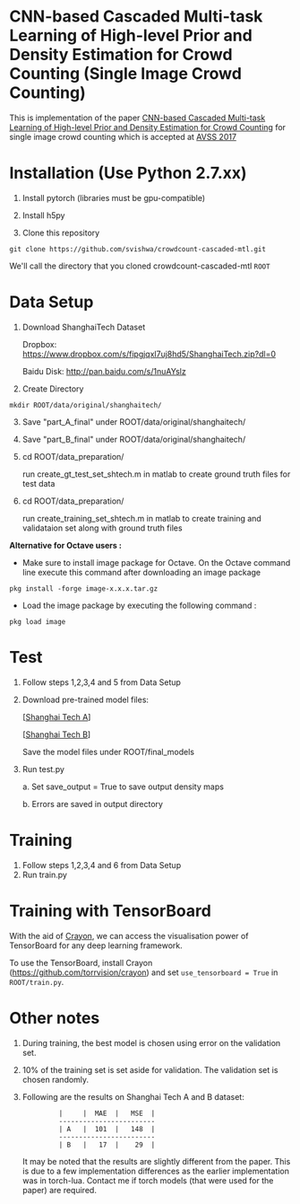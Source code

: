# CNN-based Cascaded Multi-task Learning of High-level Prior and Density Estimation for Crowd Counting  (Single Image Crowd Counting)

This is implementation of the paper [CNN-based Cascaded Multi-task Learning of High-level Prior and Density Estimation for Crowd Counting](https://arxiv.org/pdf/1707.09605.pdf) for single image crowd counting which is accepted at [AVSS 2017](http://www.avss2017.org/)

# Installation (Use Python 2.7.xx)
1. Install pytorch (libraries must be gpu-compatible)

2. Install h5py
   
3. Clone this repository
  ```Shell
  git clone https://github.com/svishwa/crowdcount-cascaded-mtl.git
  ```
  We'll call the directory that you cloned crowdcount-cascaded-mtl `ROOT`


# Data Setup
1. Download ShanghaiTech Dataset

   Dropbox: https://www.dropbox.com/s/fipgjqxl7uj8hd5/ShanghaiTech.zip?dl=0 
   
   Baidu Disk: http://pan.baidu.com/s/1nuAYslz
   
2. Create Directory 
  ```Shell
  mkdir ROOT/data/original/shanghaitech/  
  ```
3. Save "part_A_final" under ROOT/data/original/shanghaitech/
4. Save "part_B_final" under ROOT/data/original/shanghaitech/
5. cd ROOT/data_preparation/

   run create_gt_test_set_shtech.m in matlab to create ground truth files for test data
6. cd ROOT/data_preparation/

   run create_training_set_shtech.m in matlab to create training and validataion set along with ground truth files
   
**Alternative for Octave users :**
- Make sure to install image package for Octave. On the Octave command line execute this command after downloading an image package
```
pkg install -forge image-x.x.x.tar.gz
```
- Load the image package by executing the following command :
```
pkg load image
```

# Test
1. Follow steps 1,2,3,4 and 5 from Data Setup
2. Download pre-trained model files:

   [[Shanghai Tech A](https://www.dropbox.com/s/irho4laltre9ir5/cmtl_shtechA_204.h5?dl=0)]
   
   [[Shanghai Tech B](https://www.dropbox.com/s/lkt5ipshibs027w/cmtl_shtechB_768.h5?dl=0)]
   
   Save the model files under ROOT/final_models
   
3. Run test.py

	a. Set save_output = True to save output density maps
	
	b. Errors are saved in  output directory

# Training
1. Follow steps 1,2,3,4 and 6 from Data Setup
2. Run train.py


# Training with TensorBoard
With the aid of [Crayon](https://github.com/torrvision/crayon),
we can access the visualisation power of TensorBoard for any 
deep learning framework.

To use the TensorBoard, install Crayon (https://github.com/torrvision/crayon)
and set `use_tensorboard = True` in `ROOT/train.py`.

# Other notes
1. During training, the best model is chosen using error on the validation set. 
2. 10% of the training set is set aside for validation. The validation set is chosen randomly.
3. Following are the results on  Shanghai Tech A and B dataset:
			
                |     |  MAE  |   MSE  |
                ------------------------
                | A   |  101  |   148  |
                ------------------------
                | B   |   17  |    29  |
                
   It may be noted that the results are slightly different from the paper. This is due to a few implementation differences as the earlier implementation was in torch-lua. Contact me if torch models (that were used for the paper) are required.


           

